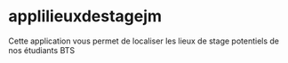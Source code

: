 # applilieuxdestagejm
Cette application vous permet de localiser les lieux de stage potentiels de nos étudiants BTS
